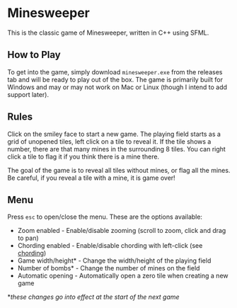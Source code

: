 # Minesweeper

This is the classic game of Minesweeper, written in C++ using SFML. 

## How to Play

To get into the game, simply download `minesweeper.exe` from the releases tab and will be ready to play out of the box. The game is primarily built for Windows and may or may not work on Mac or Linux (though I intend to add support later).

## Rules

Click on the smiley face to start a new game. The playing field starts as a grid of unopened tiles, left click on a tile to reveal it. If the tile shows a number, there are that many mines in the surrounding 8 tiles. You can right click a tile to flag it if you think there is a mine there. 

The goal of the game is to reveal all tiles without mines, or flag all the mines. Be careful, if you reveal a tile with a mine, it is game over!

## Menu

Press `esc` to open/close the menu. These are the options available:

- Zoom enabled - Enable/disable zooming (scroll to zoom, click and drag to pan)
- Chording enabled - Enable/disable chording with left-click (see [chording](https://en.wikipedia.org/wiki/Chording#Minesweeper_tactic))
- Game width/height* - Change the width/height of the playing field
- Number of bombs* - Change the number of mines on the field
- Automatic opening - Automatically open a zero tile when creating a new game

\**these changes go into effect at the start of the next game*
